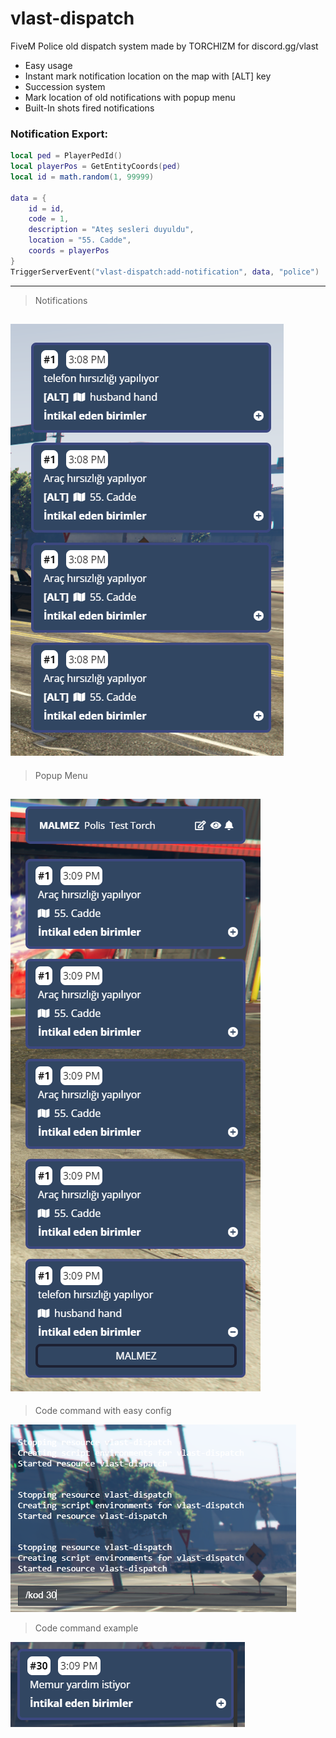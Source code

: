 # vlast-dispatch
FiveM Police old dispatch system made by TORCHIZM for discord.gg/vlast

* Easy usage
* Instant mark notification location on the map with [ALT] key
* Succession system
* Mark location of old notifications with popup menu 
* Built-In shots fired notifications

### Notification Export:

```lua
local ped = PlayerPedId()
local playerPos = GetEntityCoords(ped)
local id = math.random(1, 99999)

data = {
    id = id,
    code = 1,
    description = "Ateş sesleri duyuldu",
    location = "55. Cadde",
    coords = playerPos
}
TriggerServerEvent("vlast-dispatch:add-notification", data, "police")
```

-----
> Notifications

![Notifications](/readme/1.png)
-----
> Popup Menu

![Popup Menu](/readme/2.png)
-----
> Code command with easy config

![Code](/readme/kod-1.png)
> Code command example

![Example](/readme/kod-2.png)